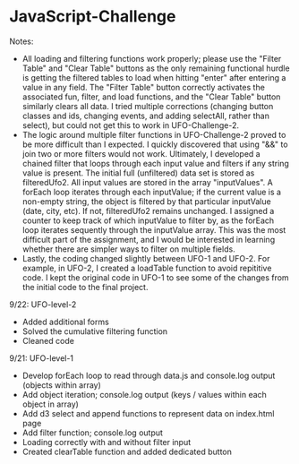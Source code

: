 # JavaScript-Challenge

Notes:
- All loading and filtering functions work properly; please use the "Filter Table" and "Clear Table" buttons as the only remaining functional hurdle is getting the filtered tables to load when hitting "enter" after entering a value in any field.  The "Filter Table" button correctly activates the associated fun, filter, and load functions, and the "Clear Table" button similarly clears all data.  I tried multiple corrections (changing button classes and ids, changing events, and adding selectAll, rather than select), but could not get this to work in UFO-Challenge-2.
- The logic around multiple filter functions in UFO-Challenge-2 proved to be more difficult than I expected.  I quickly discovered that using "&&" to join two or more filters would not work.  Ultimately, I developed a chained filter that loops through each input value and filters if any string value is present.  The initial full (unfiltered) data set is stored as filteredUfo2.  All input values are stored in the array "inputValues".  A forEach loop iterates through each inputValue; if the current value is a non-empty string, the object is filtered by that particular inputValue (date, city, etc).  If not, filteredUfo2 remains unchanged.  I assigned a counter to keep track of which inputValue to filter by, as the forEach loop iterates sequently through the inputValue array.  This was the most difficult part of the assignment, and I would be interested in learning whether there are simpler ways to filter on multiple fields.
- Lastly, the coding changed slightly between UFO-1 and UFO-2.  For example, in UFO-2, I created a loadTable function to avoid repititive code.  I kept the original code in UFO-1 to see some of the changes from the initial code to the final project.

 



9/22:  UFO-level-2
- Added additional forms
- Solved the cumulative filtering function
- Cleaned code


9/21:  UFO-level-1
- Develop forEach loop to read through data.js and console.log output (objects within array)
- Add object iteration; console.log output (keys / values within each object in array)
- Add d3 select and append functions to represent data on index.html page
- Add filter function; console.log output
- Loading correctly with and without filter input
- Created clearTable function and added dedicated button



